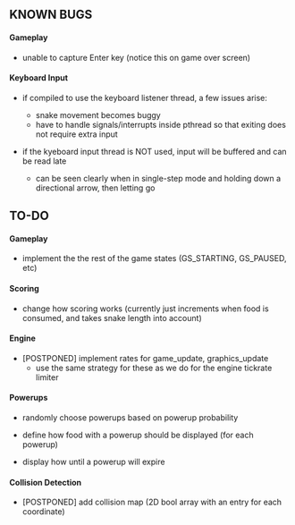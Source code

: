 ## KNOWN BUGS

#### Gameplay

* unable to capture Enter key (notice this on game over screen)

#### Keyboard Input

* if compiled to use the keyboard listener thread, a few issues arise:
  * snake movement becomes buggy
  * have to handle signals/interrupts inside pthread so that exiting does not require extra input

* if the kyeboard input thread is NOT used, input will be buffered and can be read late
  * can be seen clearly when in single-step mode and holding down a directional arrow, then letting go

## TO-DO

#### Gameplay

* implement the the rest of the game states (GS_STARTING, GS_PAUSED, etc)

#### Scoring

* change how scoring works (currently just increments when food is consumed, and takes snake length into account)

#### Engine

* [POSTPONED] implement rates for game_update, graphics_update
  * use the same strategy for these as we do for the engine tickrate limiter

#### Powerups

* randomly choose powerups based on powerup probability

* define how food with a powerup should be displayed (for each powerup)

* display how until a powerup will expire

#### Collision Detection

* [POSTPONED] add collision map (2D bool array with an entry for each coordinate)

